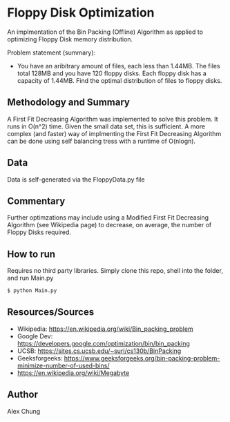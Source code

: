 # Floppy Disk Optimization
  
An implmentation of the Bin Packing (Offline) Algorithm as applied to optimizing Floppy Disk memory distribution.

Problem statement (summary):  
 * You have an aribitrary amount of files, each less than 1.44MB. The files total 128MB and you have 120 floppy disks.  Each floppy disk has a capacity of 1.44MB. Find the optimal distribution of files to floppy disks.

## Methodology and Summary
A First Fit Decreasing Algorithm was implemented to solve this problem.  It runs in O(n^2) time.  Given the small data set, this is sufficient.  A more complex (and faster) way of implmenting the First Fit Decreasing Algorithm can be done using self balancing tress with a runtime of O(nlogn).

## Data
  
Data is self-generated via the FloppyData.py file 

## Commentary
Further optimzations may include using a Modified First Fit Decreasing Algorithm (see Wikipedia page) to decrease, on average, the number of Floppy Disks required.

## How to run

Requires no third party libraries.
Simply clone this repo, shell into the folder, and run Main.py

```sh
$ python Main.py
```

## Resources/Sources

 * Wikipedia: https://en.wikipedia.org/wiki/Bin_packing_problem
 * Google Dev: https://developers.google.com/optimization/bin/bin_packing
 * UCSB: https://sites.cs.ucsb.edu/~suri/cs130b/BinPacking
 * Geeksforgeeks: https://www.geeksforgeeks.org/bin-packing-problem-minimize-number-of-used-bins/
 * https://en.wikipedia.org/wiki/Megabyte

## Author
Alex Chung
